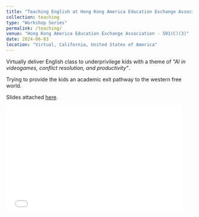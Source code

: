 ```yaml
---
title: "Teaching English at Hong Kong America Education Exchange Association"
collection: teaching
type: "Workshop Series"
permalink: /teaching/
venue: "Hong Kong America Education Exchange Association - 501(C)(3)"
date: 2024-06-03
location: "Virtual, California, United States of America"
---
```


Virtually deliver English class to underprivilege kids with a theme of *"AI in videogames, conflict resolution, and productivity"*. 

Trying to provide the kids an academic exit pathway to the western free world. 

Slides attached [here](https://utoronto-my.sharepoint.com/:p:/g/personal/marcokk_chan_mail_utoronto_ca/Edqr6-x3sxhMiQlK9am-zYYBupE30fxeFr53bI8PefBYQw?e=hfFGM9&nav=eyJzSWQiOjMyMCwiY0lkIjoyOTM2MzI2MTEzfQ). 

<iframe src="[[https://utoronto-my.sharepoint.com/:p:/g/personal/marcokk_chan_mail_utoronto_ca/Edqr6-x3sxhMiQlK9am-zYYBupE30fxeFr53bI8PefBYQw](https://utoronto-my.sharepoint.com/personal/marcokk_chan_mail_utoronto_ca/_layouts/15/Doc.aspx?sourcedoc={ecebabda-b377-4c18-8909-4af5a9becd86}&amp;action=embedview&amp;wdAr=1.7777777777777777&amp;wdEaaCheck=1)](https://utoronto-my.sharepoint.com/:p:/g/personal/marcokk_chan_mail_utoronto_ca/Edqr6-x3sxhMiQlK9am-zYYBupE30fxeFr53bI8PefBYQw?e=hfFGM9&nav=eyJzSWQiOjMyMCwiY0lkIjoyOTM2MzI2MTEzfQ))" width="476px" height="288px" frameborder="0"></iframe>

